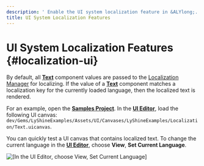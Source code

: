 ```yaml
---
description: ' Enable the UI system localization feature in &ALYlong;. '
title: UI System Localization Features
---
```

# UI System Localization Features {#localization-ui}

By default, all **[Text](/docs/userguide/ui/editor/components-text.md)** component values are passed to the [Localization Manager](/docs/userguide/localization/initialization#localization-initialization-manager) for localizing\. If the value of a **[Text](/docs/userguide/ui/editor/components-text.md)** component matches a localization key for the currently loaded language, then the localized text is rendered\.

For an example, open the **[Samples Project](/docs/userguide/samples/projects/samples.md)**\. In the [**UI Editor**](/docs/userguide/ui/editor/using.md), load the following UI canvas: `dev/Gems/LyShineExamples/Assets/UI/Canvases/LyShineExamples/Localization/Text.uicanvas`\.

You can quickly test a UI canvas that contains localized text\. To change the current language in the [**UI Editor**](/docs/userguide/ui/editor/using.md), choose **View**, **Set Current Language**\.

![\[In the UI Editor, choose View, Set Current Language\]](/images/userguide/localization-ui.png)